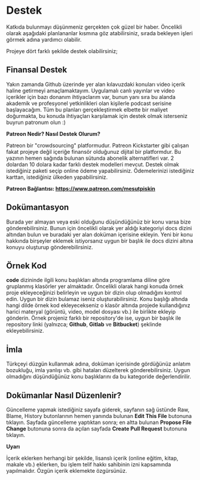 # Destek

Katkıda bulunmayı düşünmeniz gerçekten çok güzel bir haber. Öncelikli olarak aşağıdaki planlananlar kısmına göz atabilirsiniz, sırada bekleyen işleri görmek adına yardımcı olabilir. 

Projeye  dört farklı şekilde destek olabilirsiniz;

## Finansal Destek

Yakın zamanda Github üzerinde yer alan kılavuzdaki konuları video içerik haline getirmeyi amaçlamaktayım. Uygulamalı canlı yayınlar ve video içerikler için bazı donanım ihtiyaclarım var, bunun yanı sıra bu alanda akademik ve profesyonel yetkinlikleri olan kişilerle podcast serisine başlayacağım. Tüm bu planları gerçekleştirmek elbette bir maliyet doğurmakta, bu konuda ihtiyaçları karşılamak için destek olmak isterseniz buyrun patronum olun :)


**Patreon Nedir? Nasıl Destek Olurum?**

Patreon bir "crowdsourcing" platformudur. Patreon Kickstarter gibi çalışan fakat projeye değil içeriğe finansör olduğunuz dijital bir platformdur. Bu yazının hemen sağında bulunan sütunda abonelik alternatifleri var. 2 dolardan 10 dolara kadar farklı destek modelleri mevcut. Destek olmak istediğiniz paketi seçip online ödeme yapabilirsiniz. Ödemelerinizi istediğiniz karttan, istediğiniz ülkeden yapabilirsiniz.

**Patreon Bağlantısı: https://www.patreon.com/mesutpiskin**

## Dokümantasyon

Burada yer almayan veya eski olduğunu düşündüğünüz bir konu varsa bize gönderebilirsiniz. Bunun için öncelikli olarak yer aldığı kategoriyi docs dizini altından bulun ve buradaki yer alan doküman içerisine ekleyin. Yeni bir konu hakkında birşeyler eklemek istiyorsanız uygun bir başlık ile docs dizini altına konuyu oluşturup gönderebilirsiniz.


## Örnek Kod

**code** dizininde ilgili konu başlıkları altında programlama diline göre gruplanmış klasörler yer almaktadır. Öncelikli olarak hangi konuda örnek proje ekleyeceğinizi belirleyin ve uygun bir dizin olup olmadığını kontrol edin. Uygun bir dizin bulamaz iseniz oluşturabilirsiniz. Konu başlığı altında hangi dilde örnek kod ekleyecekseniz o klasör altında projede kullandığınız harici materyal (görüntü, video, model dosyası vb.) ile birlikte ekleyip gönderin. Örnek projeniz farklı bir repository'de ise, uygun bir başlık ile repository linki (yalnızca; **Github**, **Gitlab** ve **Bitbucket**) şeklinde ekleyebilirsiniz.

## İmla 
Türkçeyi düzgün kullanmak adına, doküman içerisinde gördüğünüz anlatım bozukluğu, imla yanlışı vb. gibi hataları düzelterek gönderebilirsiniz. Uygun olmadığını düşündüğünüz konu başlıklarını da bu kategoride değerlendirilir.

## Dokümanlar Nasıl Düzenlenir?

Güncelleme yapmak istediğiniz sayafa giderek, sayfanın sağ üstünde Raw, Blame, History butonlarının hemen yanında bulunan **Edit This File** butonuna tıklayın. Sayfada güncelleme yaptıktan sonra; en altta bulunan **Propose File Change** butonuna sonra da açılan sayfada **Create Pull Request** butonuna tıklayın. 

**Uyarı**

İçerik eklerken herhangi bir şekilde, lisanslı içerik (online eğitim, kitap, makale vb.) eklerken, bu işlem telif hakkı sahibinin izni kapsamında yapılmalıdır. Özgün içerik eklemekte özgürsünüz.
